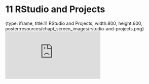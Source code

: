 # 11 RStudio and Projects
 
{type: iframe, title:11 RStudio and Projects, width:800, height:600, poster:resources/chapt_screen_images/rstudio-and-projects.png}
![](https://datatrail-jhu.github.io/DataTrail_ReOrg/no_toc/rstudio-and-projects.html)
 

 
